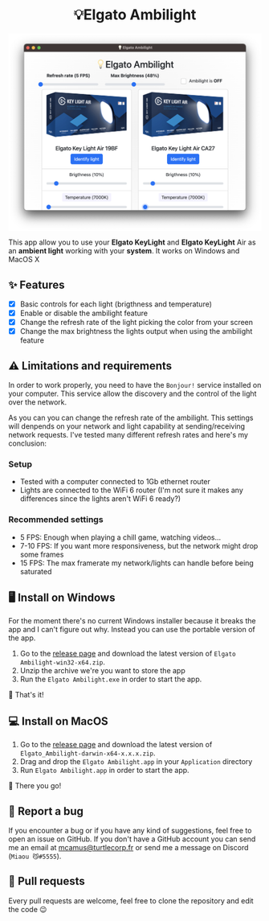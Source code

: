 <h1 style="text-align: center;">💡Elgato Ambilight</h1>
<p style="text-align: center; width: 100%"><img style="display: block; margin-left: auto; margin-right: auto;" src="https://raw.githubusercontent.com/MisterGoodDeal/elgato-ambilight/main/Screenshot_2022-11-28_at_21.32.50.png" alt="" /></p>

This app allow you to use your **Elgato KeyLight** and **Elgato KeyLight** Air as an **ambient light** working with your **system**. It works on Windows and MacOS X

## ✨ Features

- [X] Basic controls for each light (brigthness and temperature)
- [X] Enable or disable the ambilight feature
- [X] Change the refresh rate of the light picking the color from your screen
- [X] Change the max brightness the lights output when using the ambilight feature

## ⚠️ Limitations and requirements

In order to work properly, you need to have the `Bonjour!` service installed on your computer. This service allow the discovery and the control of the light over the network. 

As you can you can change the refresh rate of the ambilight. This settings will denpends on your network and light capability at sending/receiving network requests. I've tested many different refresh rates and here's my conclusion:

### Setup
- Tested with a computer connected to 1Gb ethernet router
- Lights are connected to the WiFi 6 router (I'm not sure it makes any differences since the lights aren't WiFi 6 ready?)

### Recommended settings
- 5 FPS: Enough when playing a chill game, watching videos...
- 7-10 FPS: If you want more responsiveness, but the network might drop some frames
- 15 FPS: The max framerate my network/lights can handle before being saturated

## 🖥️ Install on Windows

For the moment there's no current Windows installer because it breaks the app and I can't figure out why. Instead you can use the portable version of the app. 

1. Go to the [release page](https://github.com/MisterGoodDeal/elgato-ambilight/releases) and download the latest version of `Elgato Ambilight-win32-x64.zip`.
2. Unzip the archive we're you want to store the app
3. Run the `Elgato Ambilight.exe` in order to start the app.

🎊 That's it!

## 💻 Install on MacOS
 
1. Go to the [release page](https://github.com/MisterGoodDeal/elgato-ambilight/releases) and download the latest version of `Elgato_Ambilight-darwin-x64-x.x.x.zip`.
2. Drag and drop the `Elgato Ambilight.app` in your `Application` directory
3. Run  `Elgato Ambilight.app` in order to start the app.

🎊 There you go!

## 🐛 Report a bug 

If you encounter a bug or if you have any kind of suggestions, feel free to open an issue on GitHub. If you don't have a GitHub account you can send me an email at [mcamus@turtlecorp.fr](mailto:mcamus@turtlecorp.fr) or send me a message on Discord (`Miaou 😼#5555`).

## 🔀 Pull requests

Every pull requests are welcome, feel free to clone the repository and edit the code 😉
